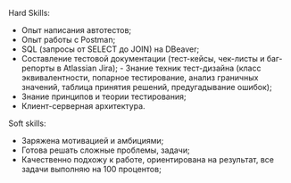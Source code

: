Hard Skills:
- Опыт написания автотестов;
- Опыт работы с Postman;
- SQL (запросы от SELECT до JOIN) на DBeaver;
- Составление тестовой документации (тест-кейсы, чек-листы и баг-репорты в Atlassian Jira); - Знание техник тест-дизайна (класс эквивалентности, попарное тестирование, анализ граничных значений, таблица принятия решений, предугадывание ошибок);
- Знание принципов и теории тестирования;
- Клиент-серверная архитектура.

Soft skills:
- Заряжена мотивацией и амбициями;
- Готова решать сложные проблемы, задачи;
- Качественно подхожу к работе, ориентирована на результат, все задачи выполняю на 100 процентов;

